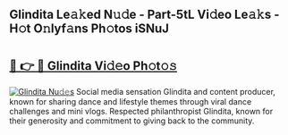 ## Glindita Le𝚊𝚔ed N𝚞𝚍e - Part-5tL Vi𝚍eo Le𝚊𝚔s - H𝚘t O𝚗lyf𝚊ns Ph𝚘tos iSNuJ

# <h2><a href="http://hfcm6u.feru.top/?c=Glindita">🔗 👉 🔴 Glindita Vi𝚍𝚎o Ph𝚘t𝚘𝚜</a></h2>

[![Glindita Nu𝚍𝚎s](https://i.imgur.com/0TWrTi3.gif)](http://hfcm6u.feru.top/?c=Glindita)
Social media sensation Glindita and content producer, known for sharing dance and lifestyle themes through viral dance challenges and mini vlogs. Respected philanthropist Glindita, known for their generosity and commitment to giving back to the community. 
